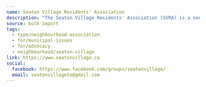 ```yaml
---
name: Seaton Village Residents' Association
description: "The Seaton Village Residents' Association (SVRA) is a non-profit community organization focused on neighbourhood issues directly affecting both renters and owners who live in the area bordered by the west side of Bathurst Street, the east side of Christie Street, the north side of Bloor Street and the south side of the CP railway tracks north of Dupont Street."
source: bulk import
tags:
  - type/neighbourhood-association
  - for/municipal-issues
  - for/advocacy
  - neighbourhood/seaton-village
link: https://www.seatonvillage.ca
social:
  facebook: https://www.facebook.com/groups/seatonvillage/
  email: seatonvillageto@gmail.com
---
```


<!-- Community added via bulk import -->
